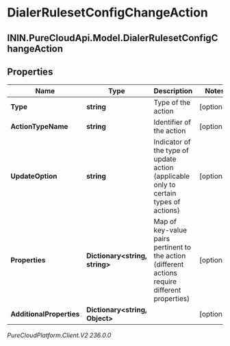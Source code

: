# DialerRulesetConfigChangeAction

## ININ.PureCloudApi.Model.DialerRulesetConfigChangeAction

## Properties

|Name | Type | Description | Notes|
|------------ | ------------- | ------------- | -------------|
| **Type** | **string** | Type of the action | [optional] |
| **ActionTypeName** | **string** | Identifier of the action | [optional] |
| **UpdateOption** | **string** | Indicator of the type of update action (applicable only to certain types of actions) | [optional] |
| **Properties** | **Dictionary&lt;string, string&gt;** | Map of key-value pairs pertinent to the action (different actions require different properties) | [optional] |
| **AdditionalProperties** | **Dictionary&lt;string, Object&gt;** |  | [optional] |



_PureCloudPlatform.Client.V2 236.0.0_
